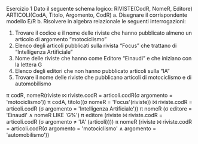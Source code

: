 Esercizio 1
Dato il seguente schema logico:
RIVISTE(CodR, NomeR, Editore)
ARTICOLI(CodA, Titolo, Argomento, CodR)
a. Disegnare il corrispondente modello E/R
b. Risolvere in algebra relazionale le seguenti interrogazioni:
1) Trovare il codice e il nome delle riviste che hanno pubblicato almeno un articolo di argomento 
“motociclismo”
2) Elenco degli articoli pubblicati sulla rivista “Focus” che trattano di “Intelligenza Artificiale”
3) Nome delle riviste che hanno come Editore “Einaudi” e che iniziano con la lettera G
4) Elenco degli editori che non hanno pubblicato articoli sulla “IA”
5) Trovare il nome delle riviste che pubblicano articoli di motociclismo e di automobilismo

π codR, nomeR(riviste ⨝ riviste.codR = articoli.codR(σ argomento = 'motociclismo'))
π codA, titolo((σ nomeR = 'Focus'(riviste)) ⨝ riviste.codR = articoli.codR (σ argomento = 'Intelligenza Artificiale'))
π nomeR (σ editore = 'Einaudi' ∧ nomeR LIKE 'G%')
π editore (riviste ⨝ riviste.codR = articoli.codR (σ argomento ≠ 'IA' (articoli))))
π nomeR (riviste ⨝ riviste.codR = articoli.codR(σ argomento = 'motociclismo' ∧ argomento = 'automobilismo'))